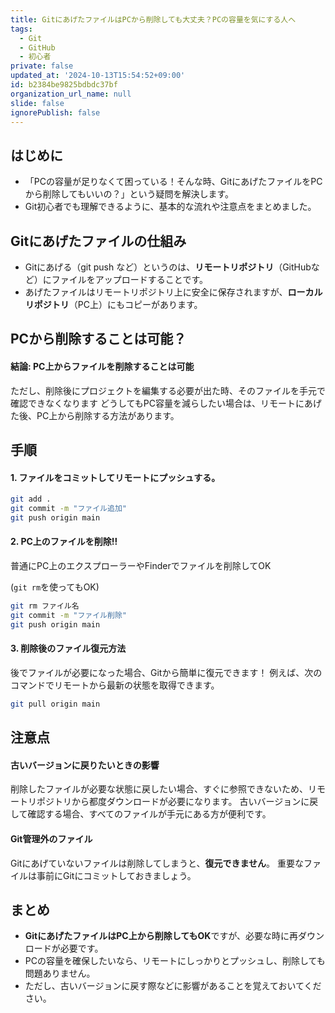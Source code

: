 ```yaml
---
title: GitにあげたファイルはPCから削除しても大丈夫？PCの容量を気にする人へ
tags:
  - Git
  - GitHub
  - 初心者
private: false
updated_at: '2024-10-13T15:54:52+09:00'
id: b2384be9825bdbdc37bf
organization_url_name: null
slide: false
ignorePublish: false
---
```

## はじめに
- 「PCの容量が足りなくて困っている！そんな時、GitにあげたファイルをPCから削除してもいいの？」という疑問を解決します。
- Git初心者でも理解できるように、基本的な流れや注意点をまとめました。

## Gitにあげたファイルの仕組み
- Gitにあげる（git push など）というのは、**リモートリポジトリ**（GitHubなど）にファイルをアップロードすることです。
- あげたファイルはリモートリポジトリ上に安全に保存されますが、**ローカルリポジトリ**（PC上）にもコピーがあります。

## PCから削除することは可能？
#### 結論: PC上からファイルを削除することは可能
ただし、削除後にプロジェクトを編集する必要が出た時、そのファイルを手元で確認できなくなります
どうしてもPC容量を減らしたい場合は、リモートにあげた後、PC上から削除する方法があります。

## 手順
#### 1. ファイルをコミットしてリモートにプッシュする。
```bash
git add .
git commit -m "ファイル追加"
git push origin main
```

#### 2. PC上のファイルを削除!!
普通にPC上のエクスプローラーやFinderでファイルを削除してOK

(`git rm`を使ってもOK)
```bash
git rm ファイル名
git commit -m "ファイル削除"
git push origin main
```

####  3. 削除後のファイル復元方法
後でファイルが必要になった場合、Gitから簡単に復元できます！
例えば、次のコマンドでリモートから最新の状態を取得できます。
```bash
git pull origin main
```

## 注意点
#### 古いバージョンに戻りたいときの影響
削除したファイルが必要な状態に戻したい場合、すぐに参照できないため、リモートリポジトリから都度ダウンロードが必要になります。
古いバージョンに戻して確認する場合、すべてのファイルが手元にある方が便利です。
#### Git管理外のファイル
Gitにあげていないファイルは削除してしまうと、**復元できません**。
重要なファイルは事前にGitにコミットしておきましょう。

## まとめ
- **GitにあげたファイルはPC上から削除してもOK**ですが、必要な時に再ダウンロードが必要です。
- PCの容量を確保したいなら、リモートにしっかりとプッシュし、削除しても問題ありません。
- ただし、古いバージョンに戻す際などに影響があることを覚えておいてください。
